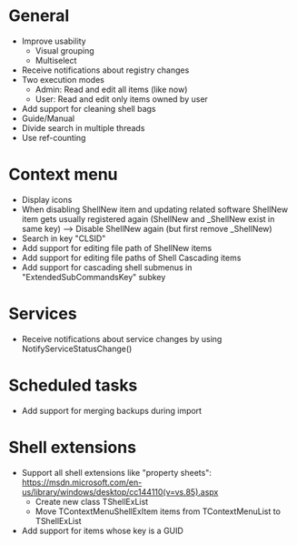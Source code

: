 General
=======

- Improve usability
  - Visual grouping
  - Multiselect
- Receive notifications about registry changes
- Two execution modes
  - Admin: Read and edit all items (like now)
  - User: Read and edit only items owned by user
- Add support for cleaning shell bags
- Guide/Manual
- Divide search in multiple threads
- Use ref-counting

Context menu
============

- Display icons
- When disabling ShellNew item and updating related software ShellNew item gets usually registered again (ShellNew and _ShellNew exist in same key)
  --> Disable ShellNew again (but first remove _ShellNew)
- Search in key "CLSID"
- Add support for editing file path of ShellNew items
- Add support for editing file paths of Shell Cascading items
- Add support for cascading shell submenus in "ExtendedSubCommandsKey" subkey

Services
========

- Receive notifications about service changes by using NotifyServiceStatusChange()

Scheduled tasks
===============

- Add support for merging backups during import

Shell extensions
================

- Support all shell extensions like "property sheets": <https://msdn.microsoft.com/en-us/library/windows/desktop/cc144110(v=vs.85).aspx>
  - Create new class TShellExList
  - Move TContextMenuShellExItem items from TContextMenuList to TShellExList
- Add support for items whose key is a GUID
